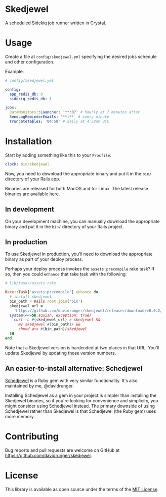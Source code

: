 # Skedjewel

A scheduled Sidekiq job runner written in Crystal.

# Usage

Create a file at `config/skedjewel.yml` specifying the desired jobs schedule and other
configuration.

Example:

```yml
# config/skedjewel.yml

config:
  app_redis_db: 0
  sidekiq_redis_db: 1

jobs:
  DataMonitors::Launcher: '**:07' # hourly at 7 minutes after
  SendLogReminderEmails: '**:**' # every minute
  TruncateTables: '04:58' # daily at 4:58am UTC
```

# Installation

Start by adding something like this to your `Procfile`:

```yml
clock: bin/skedjewel
```

Now, you need to download the appropriate binary and put it in the `bin/` directory of your Rails
app.

Binaries are released for both MacOS and for Linux. The latest release binaries are available
[here][latest-release].

[latest-release]: https://github.com/davidrunger/skedjewel/releases/latest

## In development

On your development machine, you can manually download the appropriate binary and put it in the
`bin/` directory of your Rails project.

## In production

To use Skedjewel in production, you'll need to download the appropriate binary as part of your
deploy process.

Perhaps your deploy process invokes the `assets:precompile` rake task? If so, then you could
`enhance` that rake task with the following:

```rb
# lib/tasks/assets.rake

Rake::Task['assets:precompile'].enhance do
  # install skedjewel
  bin_path = Rails.root.join('bin')
  skedjewel_url =
    'https://github.com/davidrunger/skedjewel/releases/download/v0.0.2/skedjewel-v0.0.2-linux'
  system(<<~SH.squish, exception: true)
    curl -L #{skedjewel_url} > skedjewel &&
      mv skedjewel #{bin_path}/ &&
      chmod a+x #{bin_path}/skedjewel
  SH
end
```

Note that a Skedjewel version is hardcoded at two places in that URL. You'll update Skedjewel by
updating those version numbers.

## An easier-to-install alternative: Schedjewel

[Schedjewel][schedjewel] is a Ruby gem with very similar functionality. It's also maintained by me,
@davidrunger.

Installing Schedjewel as a gem in your project is simpler than installing the Skedjewel binaries, so
if you're looking for convenience and simplicity, you might consider using Schedjewel instead. The
primary downside of using Schedjewel rather than Skedjewel is that Schedjewel (the Ruby gem) uses
more memory.

[schedjewel]: https://github.com/davidrunger/schedjewel

# Contributing

Bug reports and pull requests are welcome on GitHub at https://github.com/davidrunger/skedjewel.

# License

This library is available as open source under the terms of the [MIT
License](https://opensource.org/licenses/MIT).
